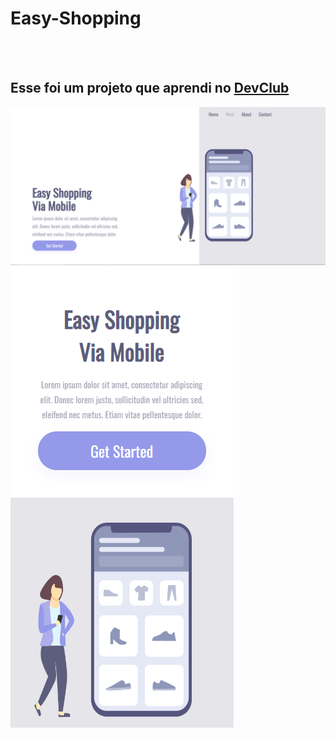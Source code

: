 <h1>Easy-Shopping</h1>
<br>
<br>
<h2>Esse foi um projeto que aprendi no <a href="https://aulas.devclub.com.br">DevClub</h2>

<img src="https://github.com/Devasimoes/Easy-Shopping/blob/main/assets/DESKTOP.PNG?raw=true" />

<img src="https://github.com/Devasimoes/Easy-Shopping/blob/main/assets/MOBILE.png?raw=true" />
